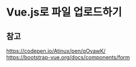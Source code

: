 # Vue.js로 파일 업로드하기

## 참고

https://codepen.io/Atinux/pen/qOvawK/  
https://bootstrap-vue.org/docs/components/form
